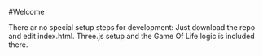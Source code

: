 #Welcome

There ar no special setup steps for development:
Just download the repo and edit index.html. Three.js setup and the Game Of Life logic is included there.

